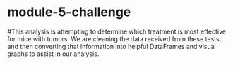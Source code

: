# module-5-challenge

#This analysis is attempting to determine which treatment is most effective for mice with tumors. We are cleaning the data received from these tests, and then converting that information into helpful DataFrames and visual graphs to assist in our analysis.
